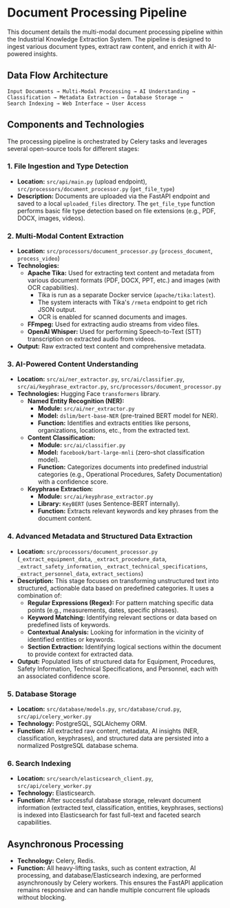 # Document Processing Pipeline

This document details the multi-modal document processing pipeline within the Industrial Knowledge Extraction System. The pipeline is designed to ingest various document types, extract raw content, and enrich it with AI-powered insights.

## Data Flow Architecture

```
Input Documents → Multi-Modal Processing → AI Understanding → 
Classification → Metadata Extraction → Database Storage → 
Search Indexing → Web Interface → User Access
```

## Components and Technologies

The processing pipeline is orchestrated by Celery tasks and leverages several open-source tools for different stages:

### 1. File Ingestion and Type Detection

- **Location:** `src/api/main.py` (upload endpoint), `src/processors/document_processor.py` (`get_file_type`)
- **Description:** Documents are uploaded via the FastAPI endpoint and saved to a local `uploaded_files` directory. The `get_file_type` function performs basic file type detection based on file extensions (e.g., PDF, DOCX, images, videos).

### 2. Multi-Modal Content Extraction

- **Location:** `src/processors/document_processor.py` (`process_document`, `process_video`)
- **Technologies:**
    - **Apache Tika:** Used for extracting text content and metadata from various document formats (PDF, DOCX, PPT, etc.) and images (with OCR capabilities).
        - Tika is run as a separate Docker service (`apache/tika:latest`).
        - The system interacts with Tika's `/rmeta` endpoint to get rich JSON output.
        - OCR is enabled for scanned documents and images.
    - **FFmpeg:** Used for extracting audio streams from video files.
    - **OpenAI Whisper:** Used for performing Speech-to-Text (STT) transcription on extracted audio from videos.
- **Output:** Raw extracted text content and comprehensive metadata.

### 3. AI-Powered Content Understanding

- **Location:** `src/ai/ner_extractor.py`, `src/ai/classifier.py`, `src/ai/keyphrase_extractor.py`, `src/processors/document_processor.py`
- **Technologies:** Hugging Face `transformers` library.
    - **Named Entity Recognition (NER):**
        - **Module:** `src/ai/ner_extractor.py`
        - **Model:** `dslim/bert-base-NER` (pre-trained BERT model for NER).
        - **Function:** Identifies and extracts entities like persons, organizations, locations, etc., from the extracted text.
    - **Content Classification:**
        - **Module:** `src/ai/classifier.py`
        - **Model:** `facebook/bart-large-mnli` (zero-shot classification model).
        - **Function:** Categorizes documents into predefined industrial categories (e.g., Operational Procedures, Safety Documentation) with a confidence score.
    - **Keyphrase Extraction:**
        - **Module:** `src/ai/keyphrase_extractor.py`
        - **Library:** `KeyBERT` (uses Sentence-BERT internally).
        - **Function:** Extracts relevant keywords and key phrases from the document content.

### 4. Advanced Metadata and Structured Data Extraction

- **Location:** `src/processors/document_processor.py` (`_extract_equipment_data`, `_extract_procedure_data`, `_extract_safety_information`, `_extract_technical_specifications`, `_extract_personnel_data`, `extract_sections`)
- **Description:** This stage focuses on transforming unstructured text into structured, actionable data based on predefined categories. It uses a combination of:
    - **Regular Expressions (Regex):** For pattern matching specific data points (e.g., measurements, dates, specific phrases).
    - **Keyword Matching:** Identifying relevant sections or data based on predefined lists of keywords.
    - **Contextual Analysis:** Looking for information in the vicinity of identified entities or keywords.
    - **Section Extraction:** Identifying logical sections within the document to provide context for extracted data.
- **Output:** Populated lists of structured data for Equipment, Procedures, Safety Information, Technical Specifications, and Personnel, each with an associated confidence score.

### 5. Database Storage

- **Location:** `src/database/models.py`, `src/database/crud.py`, `src/api/celery_worker.py`
- **Technology:** PostgreSQL, SQLAlchemy ORM.
- **Function:** All extracted raw content, metadata, AI insights (NER, classification, keyphrases), and structured data are persisted into a normalized PostgreSQL database schema.

### 6. Search Indexing

- **Location:** `src/search/elasticsearch_client.py`, `src/api/celery_worker.py`
- **Technology:** Elasticsearch.
- **Function:** After successful database storage, relevant document information (extracted text, classification, entities, keyphrases, sections) is indexed into Elasticsearch for fast full-text and faceted search capabilities.

## Asynchronous Processing

- **Technology:** Celery, Redis.
- **Function:** All heavy-lifting tasks, such as content extraction, AI processing, and database/Elasticsearch indexing, are performed asynchronously by Celery workers. This ensures the FastAPI application remains responsive and can handle multiple concurrent file uploads without blocking.
